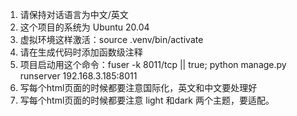 1. 请保持对话语言为中文/英文
2. 这个项目的系统为 Ubuntu 20.04
3. 虚拟环境这样激活：source .venv/bin/activate
4. 请在生成代码时添加函数级注释
5. 项目启动用这个命令：fuser -k 8011/tcp || true; python manage.py runserver 192.168.3.185:8011
6. 写每个html页面的时候都要注意国际化，英文和中文要处理好
7. 写每个html页面的时候都要注意 light 和dark 两个主题，要适配。